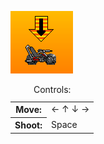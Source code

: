 [![Screenshot](thumbnail.png)](http://hurrymaplelad.com/ninja-slug/)

<table class="controls">
  <caption>Controls:</caption>
  <tr><th>Move:</th><td>&larr; &uarr; &darr; &rarr;</td></tr>
  <tr><th>Shoot:</th><td>Space</td></tr>
</table>
